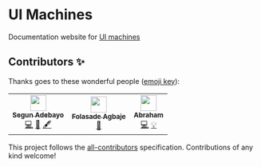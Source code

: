 # UI Machines

Documentation website for [UI machines](https://ui-machines.com)

## Contributors ✨

Thanks goes to these wonderful people ([emoji key](https://allcontributors.org/docs/en/emoji-key)):

<!-- ALL-CONTRIBUTORS-LIST:START - Do not remove or modify this section -->
<!-- prettier-ignore-start -->
<!-- markdownlint-disable -->
<table>
  <tr>
    <td align="center"><a href="https://twitter.com/thesegunadebayo"><img src="https://avatars.githubusercontent.com/u/6916170?v=4?s=32" width="32px;" alt=""/><br /><sub><b>Segun Adebayo</b></sub></a><br /><a href="https://github.com/chakra-ui/ui-machines-docs/commits?author=segunadebayo" title="Code">💻</a> <a href="https://github.com/chakra-ui/ui-machines-docs/commits?author=segunadebayo" title="Documentation">📖</a> <a href="#content-segunadebayo" title="Content">🖋</a></td>
    <td align="center"><a href="https://estheragbaje.dev/"><img src="https://avatars.githubusercontent.com/u/53586167?v=4?s=32" width="32px;" alt=""/><br /><sub><b>Folasade Agbaje</b></sub></a><br /><a href="https://github.com/chakra-ui/ui-machines-docs/commits?author=estheragbaje" title="Documentation">📖</a></td>
    <td align="center"><a href="https://github.com/anubra266"><img src="https://avatars.githubusercontent.com/u/30869823?v=4?s=32" width="32px;" alt=""/><br /><sub><b>Abraham</b></sub></a><br /><a href="https://github.com/chakra-ui/ui-machines-docs/commits?author=anubra266" title="Code">💻</a> <a href="#example-anubra266" title="Examples">💡</a></td>
  </tr>
</table>

<!-- markdownlint-restore -->
<!-- prettier-ignore-end -->

<!-- ALL-CONTRIBUTORS-LIST:END -->

This project follows the [all-contributors](https://github.com/all-contributors/all-contributors)
specification. Contributions of any kind welcome!

